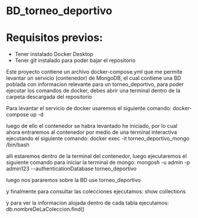 # BD_torneo_deportivo
# Requisitos previos:
- Tener instalado Docker Desktop
- Tener git instalado para poder bajar el repositorio

Este proyecto contiene un archivo docker-compose.yml que me permite levantar un servicio (contenedor) de MongoDB, el cual contiene una BD poblada con informacion relevante para un torneo_deportivo, para poder ejecutar los comandos de docker, debes abrir una terminal dentro de la carpeta descargada del repositorio

Para levantar el servicio de docker usaremos el siguiente comando:
docker-compose up -d

luego de ello el contenedor se habra levantado he iniciado, por lo cual ahora entraremos al contenedor por medio de una terminal interactiva ejecutando el siguiente comando:
docker exec -it torneo_deportivo_mongo /bin/bash

alli estaremos dentro de la terminal del contenedor, luego ejecutaremos el siguiente comando para iniciar la terminal de mongo:
mongosh -u admin -p admin123 --authenticationDatabase torneo_deportivo

luego nos pararemos sobre la BD
use torneo_deportivo

y finalmente para consultar las colecciones ejecutamos:
show collections

y para ver la informacion alojada dentro de cada tabla ejecutamos:
db.nombreDeLaColeccion.find()